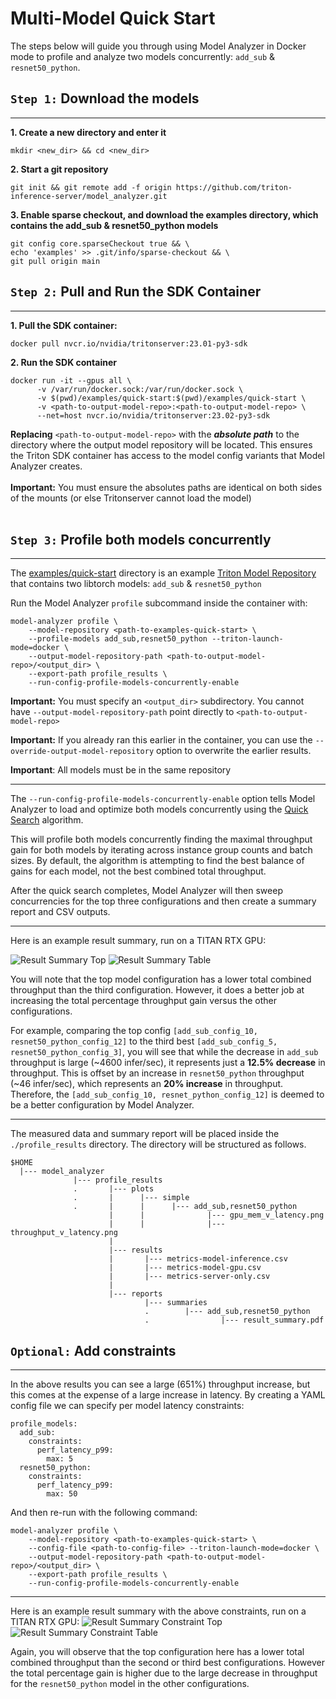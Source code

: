 <!--
Copyright (c) 2020-2023, NVIDIA CORPORATION & AFFILIATES. All rights reserved.

Licensed under the Apache License, Version 2.0 (the "License");
you may not use this file except in compliance with the License.
You may obtain a copy of the License at

    http://www.apache.org/licenses/LICENSE-2.0

Unless required by applicable law or agreed to in writing, software
distributed under the License is distributed on an "AS IS" BASIS,
WITHOUT WARRANTIES OR CONDITIONS OF ANY KIND, either express or implied.
See the License for the specific language governing permissions and
limitations under the License.
-->

# Multi-Model Quick Start

The steps below will guide you through using Model Analyzer in Docker mode to profile and analyze two models concurrently: `add_sub` & `resnet50_python`.

## `Step 1:` Download the models

---

**1. Create a new directory and enter it**

```
mkdir <new_dir> && cd <new_dir>
```

**2. Start a git repository**

```
git init && git remote add -f origin https://github.com/triton-inference-server/model_analyzer.git
```

**3. Enable sparse checkout, and download the examples directory, which contains the add_sub & resnet50_python models**

```
git config core.sparseCheckout true && \
echo 'examples' >> .git/info/sparse-checkout && \
git pull origin main
```

## `Step 2:` Pull and Run the SDK Container

---

**1. Pull the SDK container:**

```
docker pull nvcr.io/nvidia/tritonserver:23.01-py3-sdk
```

**2. Run the SDK container**

```
docker run -it --gpus all \
      -v /var/run/docker.sock:/var/run/docker.sock \
      -v $(pwd)/examples/quick-start:$(pwd)/examples/quick-start \
      -v <path-to-output-model-repo>:<path-to-output-model-repo> \
      --net=host nvcr.io/nvidia/tritonserver:23.02-py3-sdk
```

**Replacing** `<path-to-output-model-repo>` with the
**_absolute_ _path_** to the directory where the output model repository
will be located.
This ensures the Triton SDK container has access to the model
config variants that Model Analyzer creates.<br><br>
**Important:** You must ensure the absolutes paths are identical on both sides of the mounts (or else Tritonserver cannot load the model)<br><br>

## `Step 3:` Profile both models concurrently

---

The [examples/quick-start](../examples/quick-start) directory is an example
[Triton Model Repository](https://github.com/triton-inference-server/server/blob/main/docs/user_guide/model_repository.md) that contains two libtorch models: `add_sub` & `resnet50_python`

Run the Model Analyzer `profile` subcommand inside the container with:

```
model-analyzer profile \
    --model-repository <path-to-examples-quick-start> \
    --profile-models add_sub,resnet50_python --triton-launch-mode=docker \
    --output-model-repository-path <path-to-output-model-repo>/<output_dir> \
    --export-path profile_results \
    --run-config-profile-models-concurrently-enable
```

**Important:** You must specify an `<output_dir>` subdirectory. You cannot have `--output-model-repository-path` point directly to `<path-to-output-model-repo>`

**Important:** If you already ran this earlier in the container, you can use the `--override-output-model-repository` option to overwrite the earlier results.

**Important**: All models must be in the same repository

---

The `--run-config-profile-models-concurrently-enable` option tells Model Analyzer to load and optimize both models concurrently using the [Quick Search](config_search.md#quick-search-mode) algorithm.

This will profile both models concurrently finding the maximal throughput gain for both models by iterating across instance group counts and batch sizes. By default, the algorithm is attempting to find the best balance of gains for each model, not the best combined total throughput.

After the quick search completes, Model Analyzer will then sweep concurrencies for the top three configurations and then create a summary report and CSV outputs.

---

Here is an example result summary, run on a TITAN RTX GPU:

![Result Summary Top](../examples/mm_result_summary_top.jpg)
![Result Summary Table](../examples/mm_result_summary_table.jpg)

You will note that the top model configuration has a lower total combined throughput than the third configuration. However, it does a better job at increasing the total percentage throughput gain versus the other configurations.

For example, comparing the top config `[add_sub_config_10, resnet50_python_config_12]` to the third best `[add_sub_config_5, resnet50_python_config_3]`, you will see that while the decrease in `add_sub` throughput is large (~4600 infer/sec), it represents just a **12.5% decrease** in throughput. This is offset by an increase in `resnet50_python` throughput (~46 infer/sec), which represents an **20% increase** in throughput. Therefore, the `[add_sub_config_10, resnet_python_config_12]` is deemed to be a better configuration by Model Analyzer.

---

The measured data and summary report will be placed inside the
`./profile_results` directory. The directory will be structured as follows.

```
$HOME
  |--- model_analyzer
              |--- profile_results
              .       |--- plots
              .       |      |--- simple
              .       |      |      |--- add_sub,resnet50_python
                      |      |              |--- gpu_mem_v_latency.png
                      |      |              |--- throughput_v_latency.png
                      |
                      |--- results
                      |       |--- metrics-model-inference.csv
                      |       |--- metrics-model-gpu.csv
                      |       |--- metrics-server-only.csv
                      |
                      |--- reports
                              |--- summaries
                              .        |--- add_sub,resnet50_python
                              .                |--- result_summary.pdf
```

## `Optional:` Add constraints

---

In the above results you can see a large (651%) throughput increase, but this comes at the expense of a large increase in latency. By creating a YAML config file we can specify per model latency constraints:

```
profile_models:
  add_sub:
    constraints:
      perf_latency_p99:
        max: 5
  resnet50_python:
    constraints:
      perf_latency_p99:
        max: 50
```

And then re-run with the following command:

```
model-analyzer profile \
    --model-repository <path-to-examples-quick-start> \
    --config-file <path-to-config-file> --triton-launch-mode=docker \
    --output-model-repository-path <path-to-output-model-repo>/<output_dir> \
    --export-path profile_results \
    --run-config-profile-models-concurrently-enable
```

---

Here is an example result summary with the above constraints, run on a TITAN RTX GPU:
![Result Summary Constraint Top](../examples/mm_result_summary_constraint_top.jpg)
![Result Summary Constraint Table](../examples/mm_result_summary_constraint_table.jpg)

Again, you will observe that the top configuration here has a lower total combined throughput than the second or third best configurations. However the total percentage gain is higher due to the large decrease in throughput for the `resnet50_python` model in the other configurations.
